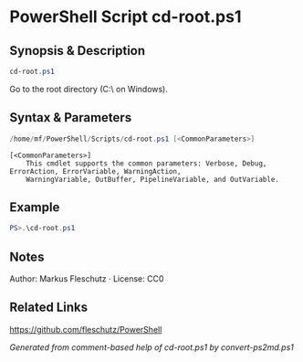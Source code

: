 # PowerShell Script cd-root.ps1

## Synopsis & Description
```powershell
cd-root.ps1
```

Go to the root directory (C:\ on Windows).

## Syntax & Parameters
```powershell
/home/mf/PowerShell/Scripts/cd-root.ps1 [<CommonParameters>]
```

```
[<CommonParameters>]
    This cmdlet supports the common parameters: Verbose, Debug, ErrorAction, ErrorVariable, WarningAction, 
    WarningVariable, OutBuffer, PipelineVariable, and OutVariable.
```

## Example
```powershell
PS>.\cd-root.ps1
```


## Notes
Author: Markus Fleschutz · License: CC0

## Related Links
https://github.com/fleschutz/PowerShell

*Generated from comment-based help of cd-root.ps1 by convert-ps2md.ps1*

